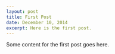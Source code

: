 ```yaml
---
layout: post
title: First Post
date: December 10, 2014
excerpt: Here is the first post.
---
```

Some content for the first post goes here.
